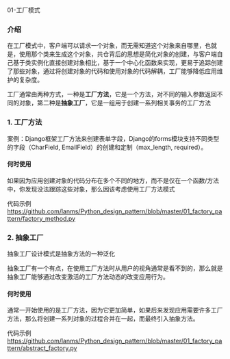 01-工厂模式



### 介绍

在工厂模式中，客户端可以请求一个对象，而无需知道这个对象来自哪里，也就是，使用那个类来生成这个对象，共仓背后的思想是简化对象的创建，与客户端自己基于类实例化直接创建对象相比，基于一个中心化函数来实现，更易于追踪创建了那些对象，通过将创建对象的代码和使用对象的代码解耦，工厂能够降低应用维护的复杂度。

工厂通常由两种方式，一种是**工厂方法**，它是一个方法，对不同的输入参数返回不同的对象，第二种是**抽象工厂**，它是一组用于创建一系列相关事务的工厂方法

### 1. 工厂方法

案例：Django框架工厂方法来创建表单字段，Django的forms模块支持不同类型的字段（CharField, EmailField）的创建和定制（max_length, required）。

#### 何时使用

如果因为应用创建对象的代码分布在多个不同的地方，而不是仅在一个函数/方法中，你发现没法跟踪这些对象，那么因该考虑使用工厂方法模式



代码示例 <https://github.com/lanms/Python_design_pattern/blob/master/01_factory_pattern/factory_method.py>





### 2. 抽象工厂

抽象工厂设计模式是抽象方法的一种泛化

抽象工厂有一个有点，在使用工厂方法时从用户的视角通常是看不到的，那么就是抽象工厂能够通过改变激活的工厂方法动态的改变应用行为。



#### 何时使用

通常一开始使用的是工厂方法，因为它更加简单，如果后来发现应用需要许多工厂方法，那么将创建一系列对象的过程合并在一起，而最终引入抽象方法。



代码示例<https://github.com/lanms/Python_design_pattern/blob/master/01_factory_pattern/abstract_factory.py>



